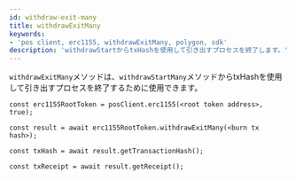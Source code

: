 ```yaml
---
id: withdraw-exit-many
title: withdrawExitMany
keywords:
- 'pos client, erc1155, withdrawExitMany, polygon, sdk'
description: 'withdrawStartからtxHashを使用して引き出すプロセスを終了します。'
---
```


`withdrawExitMany`メソッドは、`withdrawStartMany`メソッドからtxHashを使用して引き出すプロセスを終了するために使用できます。

```
const erc1155RootToken = posClient.erc1155(<root token address>, true);

const result = await erc1155RootToken.withdrawExitMany(<burn tx hash>);

const txHash = await result.getTransactionHash();

const txReceipt = await result.getReceipt();

```
